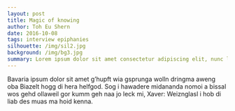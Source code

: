 ```yaml
---
layout: post
title: Magic of knowing
author: Toh Eu Shern
date: 2016-10-08
tags: interview epiphanies
silhouette: /img/sil2.jpg
background: /img/bg3.jpg
summary: Lorem ipsum dolor sit amet consectetur adipiscing elit, nunc lectus metus turpis augue donec, est sapien orci curae nisl arcu.
---
```


Bavaria ipsum dolor sit amet g’hupft wia gsprunga wolln dringma aweng oba Biazelt hogg di hera helfgod. Sog i hawadere midananda nomoi a bissal wos gehd ollaweil gor kumm geh naa jo leck mi, Xaver: Weiznglasl i hob di liab des muas ma hoid kenna.
